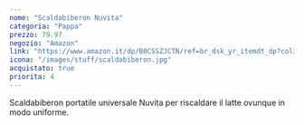 ```yaml
---
nome: "Scaldabiberon Nuvita"
categoria: "Pappa"
prezzo: 79.97
negozio: "Amazon"
link: "https://www.amazon.it/dp/B0CSSZJCTN/ref=br_dsk_yr_itemdt_dp?colid=3QGQUT8WCNDK0&coliid=I6WDX688S01N5"
icona: "/images/stuff/scaldabiberon.jpg"
acquistato: true
priorita: 4
---
```


Scaldabiberon portatile universale Nuvita per riscaldare il latte ovunque in modo uniforme.
